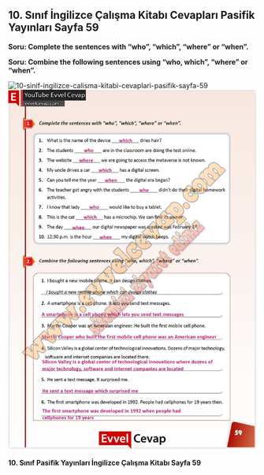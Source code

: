 ## 10. Sınıf İngilizce Çalışma Kitabı Cevapları Pasifik Yayınları Sayfa 59

**Soru: Complete the sentences with “who”, “which”, “where” or “when”.**

**Soru: Combine the following sentences using “who, which”, “where” or “when”.**

![10-sinif-ingilizce-calisma-kitabi-cevaplari-pasifik-sayfa-59]()![10-sinif-ingilizce-calisma-kitabi-cevaplari-pasifik-sayfa-59](./image1.webp)

**10. Sınıf Pasifik Yayınları İngilizce Çalışma Kitabı Sayfa 59**